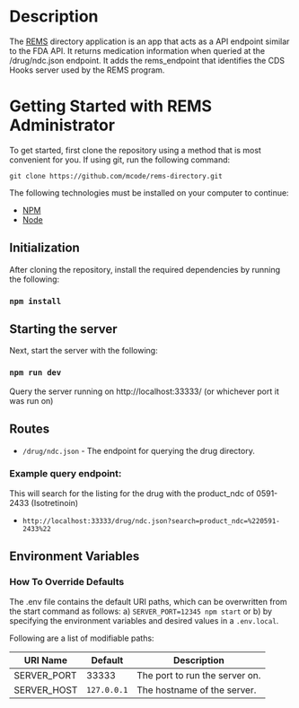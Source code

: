 # Description

The [REMS](https://www.fda.gov/drugs/drug-safety-and-availability/risk-evaluation-and-mitigation-strategies-rems) directory  application is an app that acts as a API endpoint similar to the FDA API. It returns medication information when queried at the /drug/ndc.json endpoint. It adds the rems_endpoint that identifies the CDS Hooks server used by the REMS program.

# Getting Started with REMS Administrator

To get started, first clone the repository using a method that is most convenient for you. If using git, run the following command:

`git clone https://github.com/mcode/rems-directory.git`

The following technologies must be installed on your computer to continue:

- [NPM](https://www.npmjs.com/)
- [Node](https://nodejs.org/en)

## Initialization

After cloning the repository, install the required dependencies by running the following:

### `npm install`

## Starting the server

Next, start the server with the following:

### `npm run dev`

Query the server running on http://localhost:33333/ (or whichever port it was run on)

## Routes

- `/drug/ndc.json` - The endpoint for querying the drug directory.

### Example query endpoint:

This will search for the listing for the drug with the product_ndc of 0591-2433 (Isotretinoin)

- `http://localhost:33333/drug/ndc.json?search=product_ndc=%220591-2433%22`

## Environment Variables

### How To Override Defaults

The .env file contains the default URI paths, which can be overwritten from the start command as follows:
a) `SERVER_PORT=12345 npm start` or b) by specifying the environment variables and desired values in a `.env.local`.

Following are a list of modifiable paths:

| URI Name        | Default                                    | Description                                                                                                                 |
| --------------- | ------------------------------------------ | --------------------------------------------------------------------------------------------------------------------------- |
| SERVER_PORT | 33333       | The port to run the server on. |
| SERVER_HOST | `127.0.0.1` | The hostname of the server. |
